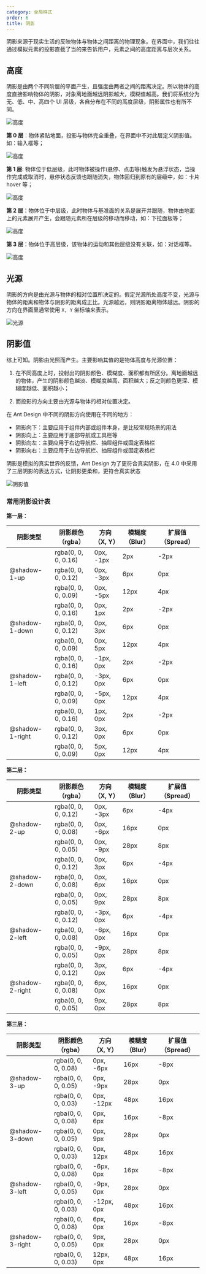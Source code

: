 ```yaml
---
category: 全局样式
order: 6
title: 阴影
---
```


阴影来源于现实生活的反映物体与物体之间距离的物理现象。在界面中，我们往往通过模拟元素的投影直截了当的来告诉用户，元素之间的高度距离与层次关系。

## 高度

阴影是由两个不同阶层的平面产生，且强度由两者之间的距离决定。所以物体的高度直接影响物体的阴影，对象离地面越远阴影越大，模糊值越高。我们将系统分为无、低、中、高四个 UI 层级，各自分布在不同的高度层级，阴影属性也有所不同。

<div>
<img class="preview-img no-padding" src="https://gw.alipayobjects.com/mdn/rms_08e378/afts/img/A*o-OFQK5hJP0AAAAAAAAAAABkARQnAQ" alt="高度">
</div>

**第 0 层**：物体紧贴地面，投影与物体完全重叠，在界面中不对此层定义阴影值。如：输入框等；

<div>
<img class="preview-img no-padding" src="https://gw.alipayobjects.com/mdn/rms_08e378/afts/img/A*li3zQbxRuOMAAAAAAAAAAABkARQnAQ" alt="高度">
</div>

**第 1 层**: 物体位于低层级，此时物体被操作(悬停、点击等)触发为悬浮状态，当操作完成或取消时，悬停状态反馈也跟随消失，物体回归到原有的层级中，如：卡片 hover 等；

<div>
<img class="preview-img no-padding" src="https://gw.alipayobjects.com/mdn/rms_08e378/afts/img/A*mXnoSI8MWuEAAAAAAAAAAABkARQnAQ" alt="高度">
</div>

**第 2 层**：物体位于中层级，此时物体与基准面的关系是展开并跟随，物体由地面上的元素展开产生，会跟随元素所在层级的移动而移动，如：下拉面板等；

<div>
<img class="preview-img no-padding" src="https://gw.alipayobjects.com/mdn/rms_08e378/afts/img/A*yNOwR6Gqy4MAAAAAAAAAAABkARQnAQ" alt="高度">
</div>

**第 3 层**：物体位于高层级，该物体的运动和其他层级没有关联，如：对话框等。

<div>
<img class="preview-img no-padding" src="https://gw.alipayobjects.com/mdn/rms_08e378/afts/img/A*4pFoR4gWL2oAAAAAAAAAAABkARQnAQ" alt="高度">
</div>

## 光源

阴影的方向是由光源与物体的相对位置所决定的。假定光源所处高度不变，光源与物体的距离和物体与阴影的距离成正比。光源越远，则阴影距离物体越远。阴影的方向在界面里通常使用 `X, Y` 坐标轴来表示。

<div>
<img class="preview-img no-padding" src="https://gw.alipayobjects.com/mdn/rms_08e378/afts/img/A*KgGmQ79c38oAAAAAAAAAAABkARQnAQ" alt="光源">
</div>

## 阴影值

综上可知。阴影由光照而产生。主要影响其值的是物体高度与光源位置：

1. 在不同高度上时，投射出的阴影颜色、模糊度、面积都有所区分。离地面越远的物体，产生的阴影颜色越淡、模糊度越高、面积越大；反之则颜色更深、模糊度越低、面积越小；

2. 而投影的方向主要由光源与物体的相对位置决定。

在 Ant Design 中不同的阴影方向使用在不同的地方：

- 阴影向下：主要应用于组件内部或组件本身，是比较常规场景的用法
- 阴影向上：主要应用于底部导航或工具栏等
- 阴影向左：主要应用于右边导航栏、抽屉组件或固定表格栏
- 阴影向右：主要应用于左边导航栏、抽屉组件或固定表格栏

阴影是模拟的真实世界的反馈，Ant Design 为了更符合真实阴影，在 4.0 中采用了三层阴影的表达方式，让阴影更柔和，更符合真实状态

<div>
<img class="preview-img no-padding" src="https://gw.alipayobjects.com/mdn/rms_08e378/afts/img/A*1oijTJh2HEIAAAAAAAAAAABkARQnAQ" alt="阴影值">
</div>

### 常用阴影设计表

**第一层：**

<table>
  <thead>
    <tr>
      <th>阴影类型</th>
      <th>阴影颜色（rgba）</th>
      <th>方向（X, Y）</th>
      <th>模糊度（Blur）</th>
      <th>扩展值（Spread）</th>
    </tr>
  </thead>
  <tbody>
    <tr>
      <td rowSpan="3">@shadow-1-up</td>
      <td>rgba(0, 0, 0, 0.16)</td>
      <td>0px, -1px</td>
      <td>2px</td>
      <td>-2px</td>
    </tr>
    <tr>
      <td>rgba(0, 0, 0, 0.12)</td>
      <td>0px, -3px</td>
      <td>6px</td>
      <td>0px</td>
    </tr>
    <tr>
      <td>rgba(0, 0, 0, 0.09)</td>
      <td>0px, -5px</td>
      <td>12px</td>
      <td>4px</td>
    </tr>
    <tr>
      <td rowSpan="3">@shadow-1-down</td>
      <td>rgba(0, 0, 0, 0.16)</td>
      <td>0px, 1px</td>
      <td>2px</td>
      <td>-2px</td>
    </tr>
    <tr>
      <td>rgba(0, 0, 0, 0.12)</td>
      <td>0px, 3px</td>
      <td>6px</td>
      <td>0px</td>
    </tr>
    <tr>
      <td>rgba(0, 0, 0, 0.09)</td>
      <td>0px, 5px</td>
      <td>12px</td>
      <td>4px</td>
    </tr>
    <tr>
      <td rowSpan="3">@shadow-1-left</td>
      <td>rgba(0, 0, 0, 0.16)</td>
      <td>-1px, 0px</td>
      <td>2px</td>
      <td>-2px</td>
    </tr>
    <tr>
      <td>rgba(0, 0, 0, 0.12)</td>
      <td>-3px, 0px</td>
      <td>6px</td>
      <td>0px</td>
    </tr>
    <tr>
      <td>rgba(0, 0, 0, 0.09)</td>
      <td>-5px, 0px</td>
      <td>12px</td>
      <td>4px</td>
    </tr>
    <tr>
      <td rowSpan="3">@shadow-1-right</td>
      <td>rgba(0, 0, 0, 0.16)</td>
      <td>1px, 0px</td>
      <td>2px</td>
      <td>-2px</td>
    </tr>
    <tr>
      <td>rgba(0, 0, 0, 0.12)</td>
      <td>3px, 0px</td>
      <td>6px</td>
      <td>0px</td>
    </tr>
    <tr>
      <td>rgba(0, 0, 0, 0.09)</td>
      <td>5px, 0px</td>
      <td>12px</td>
      <td>4px</td>
    </tr>
  </tbody>
</table>

**第二层：**

<table>
  <thead>
    <tr>
      <th>阴影类型</th>
      <th>阴影颜色（rgba）</th>
      <th>方向（X, Y）</th>
      <th>模糊度（Blur）</th>
      <th>扩展值（Spread）</th>
    </tr>
  </thead>
  <tbody>
    <tr>
      <td rowSpan="3">@shadow-2-up</td>
      <td>rgba(0, 0, 0, 0.12)</td>
      <td>0px, -3px</td>
      <td>6px</td>
      <td>-4px</td>
    </tr>
    <tr>
      <td>rgba(0, 0, 0, 0.08)</td>
      <td>0px, -6px</td>
      <td>16px</td>
      <td>0px</td>
    </tr>
    <tr>
      <td>rgba(0, 0, 0, 0.05)</td>
      <td>0px, -9px</td>
      <td>28px</td>
      <td>8px</td>
    </tr>
    <tr>
      <td rowSpan="3">@shadow-2-down</td>
      <td>rgba(0, 0, 0, 0.12)</td>
      <td>0px, 3px</td>
      <td>6px</td>
      <td>-4px</td>
    </tr>
    <tr>
      <td>rgba(0, 0, 0, 0.08)</td>
      <td>0px, 6px</td>
      <td>16px</td>
      <td>0px</td>
    </tr>
    <tr>
      <td>rgba(0, 0, 0, 0.05)</td>
      <td>0px, 9px</td>
      <td>28px</td>
      <td>8px</td>
    </tr>
    <tr>
      <td rowSpan="3">@shadow-2-left</td>
      <td>rgba(0, 0, 0, 0.12)</td>
      <td>-3px, 0px</td>
      <td>6px</td>
      <td>-4px</td>
    </tr>
    <tr>
      <td>rgba(0, 0, 0, 0.08)</td>
      <td>-6px, 0px</td>
      <td>16px</td>
      <td>0px</td>
    </tr>
    <tr>
      <td>rgba(0, 0, 0, 0.05)</td>
      <td>-9px, 0px</td>
      <td>28px</td>
      <td>8px</td>
    </tr>
    <tr>
      <td rowSpan="3">@shadow-2-right</td>
      <td>rgba(0, 0, 0, 0.12)</td>
      <td>3px, 0px</td>
      <td>6px</td>
      <td>-4px</td>
    </tr>
    <tr>
      <td>rgba(0, 0, 0, 0.08)</td>
      <td>6px, 0px</td>
      <td>16px</td>
      <td>0px</td>
    </tr>
    <tr>
      <td>rgba(0, 0, 0, 0.05)</td>
      <td>9px, 0px</td>
      <td>28px</td>
      <td>8px</td>
    </tr>
  </tbody>
</table>

**第三层：**

<table>
  <thead>
    <tr>
      <th>阴影类型</th>
      <th>阴影颜色（rgba）</th>
      <th>方向（X, Y）</th>
      <th>模糊度（Blur）</th>
      <th>扩展值（Spread）</th>
    </tr>
  </thead>
  <tbody>
    <tr>
      <td rowSpan="3">@shadow-3-up</td>
      <td>rgba(0, 0, 0, 0.08)</td>
      <td>0px, -6px</td>
      <td>16px</td>
      <td>-8px</td>
    </tr>
    <tr>
      <td>rgba(0, 0, 0, 0.05)</td>
      <td>0px, -9px</td>
      <td>28px</td>
      <td>0px</td>
    </tr>
    <tr>
      <td>rgba(0, 0, 0, 0.03)</td>
      <td>0px, -12px</td>
      <td>48px</td>
      <td>16px</td>
    </tr>
    <tr>
      <td rowSpan="3">@shadow-3-down</td>
      <td>rgba(0, 0, 0, 0.08)</td>
      <td>0px, 6px</td>
      <td>16px</td>
      <td>-8px</td>
    </tr>
    <tr>
      <td>rgba(0, 0, 0, 0.05)</td>
      <td>0px, 9px</td>
      <td>28px</td>
      <td>0px</td>
    </tr>
    <tr>
      <td>rgba(0, 0, 0, 0.03)</td>
      <td>0px, 12px</td>
      <td>48px</td>
      <td>16px</td>
    </tr>
    <tr>
      <td rowSpan="3">@shadow-3-left</td>
      <td>rgba(0, 0, 0, 0.08)</td>
      <td>-6px, 0px</td>
      <td>16px</td>
      <td>-8px</td>
    </tr>
    <tr>
      <td>rgba(0, 0, 0, 0.05)</td>
      <td>-9px, 0px</td>
      <td>28px</td>
      <td>0px</td>
    </tr>
    <tr>
      <td>rgba(0, 0, 0, 0.03)</td>
      <td>-12px, 0px</td>
      <td>48px</td>
      <td>16px</td>
    </tr>
    <tr>
      <td rowSpan="3">@shadow-3-right</td>
      <td>rgba(0, 0, 0, 0.08)</td>
      <td>6px, 0px</td>
      <td>16px</td>
      <td>-8px</td>
    </tr>
    <tr>
      <td>rgba(0, 0, 0, 0.05)</td>
      <td>9px, 0px</td>
      <td>28px</td>
      <td>0px</td>
    </tr>
    <tr>
      <td>rgba(0, 0, 0, 0.03)</td>
      <td>12px, 0px</td>
      <td>48px</td>
      <td>16px</td>
    </tr>
  </tbody>
</table>
